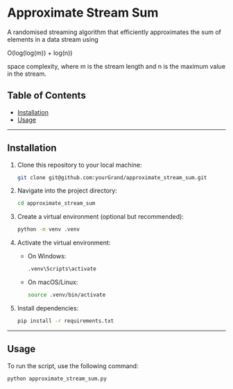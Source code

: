 # Approximate Stream Sum

A randomised streaming algorithm that efficiently approximates the sum of elements in a data stream using

O(log(log(m)) + log(n))

space complexity, where m is the stream length and n is the maximum value in the stream.

## Table of Contents

- [Installation](#installation)
- [Usage](#usage)

---

## Installation

1. Clone this repository to your local machine:

    ```bash
    git clone git@github.com:yourGrand/approximate_stream_sum.git
    ```

2. Navigate into the project directory:

    ```bash
    cd approximate_stream_sum
    ```

3. Create a virtual environment (optional but recommended):

    ```bash
    python -m venv .venv
    ```

4. Activate the virtual environment:
    - On Windows:

      ```bash
      .venv\Scripts\activate
      ```

    - On macOS/Linux:

      ```bash
      source .venv/bin/activate
      ```

5. Install dependencies:

    ```bash
    pip install -r requirements.txt
    ```

---

## Usage

To run the script, use the following command:

```bash
python approximate_stream_sum.py
```
